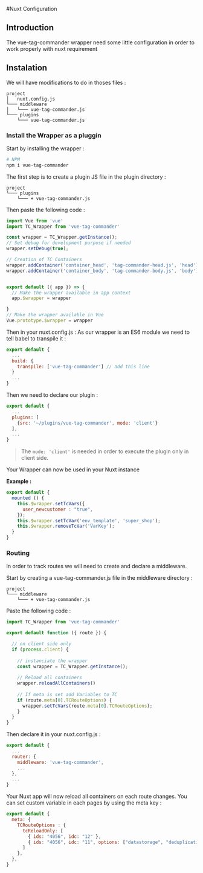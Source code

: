#Nuxt Configuration

## Introduction
The vue-tag-commander wrapper need some little configuration in order to work properly with nuxt requirement

## Instalation

We will have modifications to do in thoses files : 

```
project 
│	nuxt.config.js
└─── middleware
│   └─── vue-tag-commander.js
└─── plugins
    └─── vue-tag-commander.js

```

### Install the Wrapper as a pluggin

Start by installing the wrapper : 

```sh
# NPM
npm i vue-tag-commander
```
The first step is to create a plugin JS file in the plugin directory : 

```
project 
└─── plugins
    └─── + vue-tag-commander.js

```
Then paste the following code : 

```javascript
import Vue from 'vue'
import TC_Wrapper from 'vue-tag-commander'

const wrapper = TC_Wrapper.getInstance();
// Set debug for development purpose if needed
wrapper.setDebug(true);

// Creation of TC Containers
wrapper.addContainer('container_head', 'tag-commander-head.js', 'head');
wrapper.addContainer('container_body', 'tag-commander-body.js', 'body');


export default ({ app }) => {
  // Make the wrapper available in app context
  app.$wrapper = wrapper

}
// Make the wrapper available in Vue
Vue.prototype.$wrapper = wrapper

```

Then in your nuxt.config.js :
As our wrapper is an ES6 module we need to tell babel to transpile it : 

```javascript
export default {
  ...
  build: {
    transpile: ['vue-tag-commander'] // add this line
  }
  ...
}

```
Then we need to declare our plugin : 

```javascript
export default {
  ...
  plugins: [
    {src: '~/plugins/vue-tag-commander', mode: 'client'}
  ],
  ...
}

```
> The ```mode: 'client'``` is needed in order to execute the plugin only in client side. 

Your Wrapper can now be used in your Nuxt instance

**Example :**

```javascript
export default {
  mounted () {
    this.$wrapper.setTcVars({
      user_newcustomer : "true",
    });
    this.$wrapper.setTcVar('env_template', 'super_shop');
    this.$wrapper.removeTcVar('VarKey');
  }
}
```



### Routing
In order to track routes we will need to create and declare a middleware.

Start by creating a vue-tag-commander.js file in the middleware directory :

```
project 
└─── middleware
    └─── + vue-tag-commander.js

```
Paste the following code : 

```javascript
import TC_Wrapper from 'vue-tag-commander'

export default function ({ route }) {

  // on client side only
  if (process.client) {
  
    // instanciate the wrapper
    const wrapper = TC_Wrapper.getInstance();
    
    // Reload all containers
    wrapper.reloadAllContainers()
    
    // If meta is set add Variables to TC
    if (route.meta[0].TCRouteOptions) {
      wrapper.setTcVars(route.meta[0].TCRouteOptions);
    }
  }
}
```
Then declare it in your nuxt.config.js : 

```javascript
export default {
  ...
  router: {
    middleware: 'vue-tag-commander',
	...
  },
  ...
}

```
Your Nuxt app will now reload all containers on each route changes. You can set custom variable in each pages by using the meta key : 

```javascript
export default {
  meta: {
    TCRouteOptions : {
      tcReloadOnly: [
        { ids: "4056", idc: "12" },
        { ids: "4056", idc: "11", options: ["datastorage", "deduplication"] }
      ]
    },
  },
}
```

